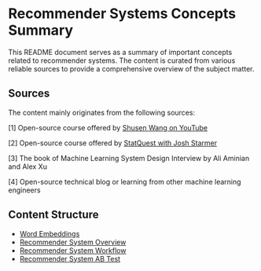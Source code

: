 # Recommender Systems Concepts Summary

This README document serves as a summary of important concepts related to recommender systems. The content is curated from various reliable sources to provide a comprehensive overview of the subject matter.

## Sources
The content mainly originates from the following sources:

[1] Open-source course offered by [Shusen Wang on YouTube](https://www.youtube.com/watch?v=5dTOPen28ts&list=PLvOO0btloRntAi-VnV06M1Bu0X1xljUUP&ab_channel=ShusenWang)

[2] Open-source course offered by [StatQuest with Josh Starmer](https://www.youtube.com/@statquest)

[3] The book of Machine Learning System Design Interview by Ali Aminian and Alex Xu

[4] Open-source technical blog or learning from other machine learning engineers

## Content Structure

- [Word Embeddings](./00_Word%20Embeddings.pdf)
- [Recommender System Overview](./01_Recommender%20System%20Overview.pdf)
- [Recommender System Workflow](./02_Recommender%20System%20Workflow.pdf)
- [Recommender System AB Test](./03_Recommender%20System%20AB%20Test.pdf)